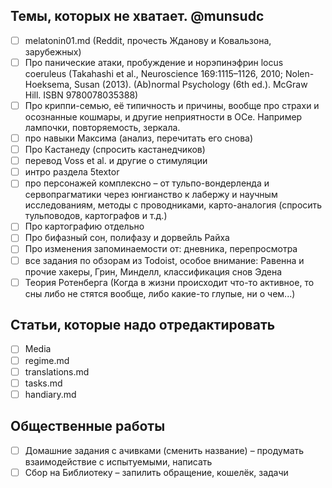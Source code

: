 ## Темы, которых не хватает. @munsudc

 - [ ] melatonin01.md (Reddit, прочесть Жданову и Ковальзона, зарубежных)
 - [ ] Про панические атаки, пробуждение и норэпинэфрин locus coeruleus (Takahashi et al., Neuroscience 169:1115–1126, 2010; Nolen-Hoeksema, Susan (2013). (Ab)normal Psychology (6th ed.). McGraw Hill. ISBN 9780078035388) 
 - [ ] Про криппи-семью, её типичность и причины, вообще про страхи и осознанные кошмары, и другие неприятности в ОСе. Например лампочки, повторяемость, зеркала.
 - [ ] про навыки Максима (анализ, перечитать его снова)
 - [ ] Про Кастанеду (спросить кастанедчиков)
 - [ ] перевод Voss et al. и другие о стимуляции
 - [ ] интро раздела 5textor
 - [ ] про персонажей комплексно – от тульпо-вондерленда и сервопрагматики через юнгианство к лабержу и научным исследованиям, методы с проводниками, карто-аналогия (спросить тульповодов, картографов и т.д.)
 - [ ] Про картографию отдельно
 - [ ] Про бифазный сон, полифазу и дорвейль Райха
 - [ ] Про изменения запоминаемости от: дневника, перепросмотра
 - [ ] все задания по обзорам из Todoist, особое внимание: Равенна и прочие хакеры, Грин, Минделл, классификация снов Эдена
 - [ ] Теория Ротенберга (Когда в жизни происходит что-то активное, то сны либо не стятся вообще, либо какие-то глупые, ни о чем...)

## Статьи, которые надо отредактировать

- [ ] Media
- [ ] regime.md
- [ ] translations.md
- [ ] tasks.md
- [ ] handiary.md

## Общественные работы

- [ ] Домашние задания с ачивками (сменить название) – продумать взаимодействие с испытуемыми, написать
- [ ] Сбор на Библиотеку – запилить обращение, кошелёк, задачи
